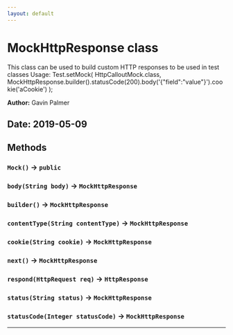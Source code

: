 ```yaml
---
layout: default
---
```

# MockHttpResponse class

This class can be used to build custom HTTP responses to be used in test classes Usage: Test.setMock( HttpCalloutMock.class, MockHttpResponse.builder().statusCode(200).body('{"field":"value"}').cookie('aCookie') );


**Author:** Gavin Palmer

**Date:** 2019-05-09
---
## Methods
### `Mock()` → `public`
### `body(String body)` → `MockHttpResponse`
### `builder()` → `MockHttpResponse`
### `contentType(String contentType)` → `MockHttpResponse`
### `cookie(String cookie)` → `MockHttpResponse`
### `next()` → `MockHttpResponse`
### `respond(HttpRequest req)` → `HttpResponse`
### `status(String status)` → `MockHttpResponse`
### `statusCode(Integer statusCode)` → `MockHttpResponse`
---
